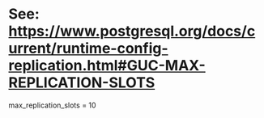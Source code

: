 # See: https://www.postgresql.org/docs/current/runtime-config-replication.html#GUC-MAX-REPLICATION-SLOTS
max_replication_slots = 10